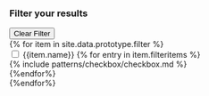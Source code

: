 <link href="https://fonts.googleapis.com/css?family=Montserrat:200,300,400,500,700,900|Ubuntu:400,500,700" rel="stylesheet">
<link href='https://fonts.googleapis.com/css?family=Lora' rel='stylesheet'>
<div class="clear__filters">
    <h3 id="filter__results">Filter your results</h4>
    <div id="clear__filters">
    <button class="usa-button inverted__button">Clear Filter</button>
    </div>
</div>
<div class="accordion">
    {% for item in site.data.prototype.filter %}
    <div class="accordion__section">
        <input type="checkbox" name="filter_accordion" id="{{item.name}}" class="accordion__input">
        <label for="{{item.name}}" class="accordion__label">{{item.name}}</label>
        {% for entry in item.filteritems %}
        <div class="accordion__content">
            <div class="checkbox">
                {% include patterns/checkbox/checkbox.md %}
            </div>
        </div>
        {%endfor%}
    </div>
    {%endfor%}
</div>